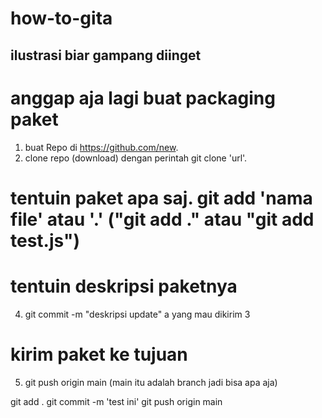 # how-to-gita

## ilustrasi biar gampang diinget

# anggap aja lagi buat packaging paket
1. buat Repo di https://github.com/new.
2. clone repo (download) dengan perintah git clone 'url'.

# tentuin paket apa saj. git add 'nama file' atau '.' ("git add ." atau "git add test.js")


# tentuin deskripsi paketnya 
4. git commit -m "deskripsi update"
a yang mau dikirim
3
# kirim paket ke tujuan
5. git push origin main (main itu adalah branch jadi bisa apa aja)






git add .
git commit -m 'test ini'
git push origin main